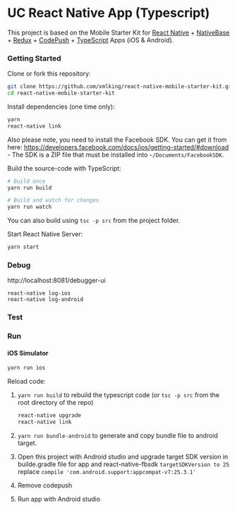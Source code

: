 UC React Native App (Typescript)
==================

This project is based on the Mobile Starter Kit for [React Native](https://facebook.github.io/react-native/) + [NativeBase](http://nativebase.io/) + [Redux](http://redux.js.org) + [CodePush](https://github.com/Microsoft/react-native-code-push) + [TypeScript](https://www.typescriptlang.org/) Apps (iOS & Android).

### Getting Started

Clone or fork this repository:

```sh
git clone https://github.com/xmlking/react-native-mobile-starter-kit.git
cd react-native-mobile-starter-kit
```

Install dependencies (one time only):

```sh
yarn
react-native link
```

Also please note, you need to install the Facebook SDK. You can get it from here: 
https://developers.facebook.com/docs/ios/getting-started/#download - The SDK is a ZIP file 
that must be installed into `~/Documents/FacebookSDK`.


Build the source-code with TypeScript:

```sh
# Build once
yarn run build

# Build and watch for changes
yarn run watch
```

You can also build using `tsc -p src` from the project folder.

Start React Native Server:

```sh
yarn start
```

### Debug
http://localhost:8081/debugger-ui
```
react-native log-ios
react-native log-android
```

### Test 

### Run 

#### iOS Simulator

```sh
yarn run ios
```

Reload code: 
1. `yarn run build` to rebuild the typescript code (or `tsc -p src` from the root directory of the repo)
	```sh
	react-native upgrade
	react-native link
	```
2. `yarn run bundle-android` to generate and copy bundle file to android target.
3. Open this project with Android studio and upgrade target SDK version in builde.gradle file for app and react-native-fbsdk
	`targetSDKVersion to 25`
	replace `compile 'com.android.support:appcompat-v7:25.3.1'`

4. Remove codepush

5. Run app with Android studio
